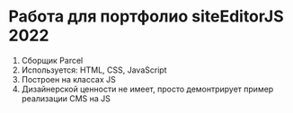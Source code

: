 # Работа для портфолио siteEditorJS 2022

1. Сборщик Parcel
2. Используется: HTML, CSS, JavaScript
3. Построен на классах JS
4. Дизайнерской ценности не имеет, просто демонтрирует пример реализации CMS на JS
